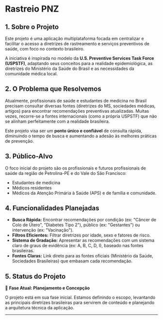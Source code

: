 # Rastreio PNZ

## 1. Sobre o Projeto

Este projeto é uma aplicação multiplataforma focada em centralizar e facilitar o acesso a diretrizes de rastreamento e serviços preventivos de saúde, com foco no contexto brasileiro.

A iniciativa é inspirada no modelo da **U.S. Preventive Services Task Force (USPSTF)**, adaptando seus conceitos para a realidade epidemiológica, as diretrizes do Ministério da Saúde do Brasil e as necessidades da comunidade médica local.

## 2. O Problema que Resolvemos

Atualmente, profissionais de saúde e estudantes de medicina no Brasil precisam consultar diversas fontes (diretrizes do MS, sociedades médicas, artigos) para encontrar recomendações preventivas atualizadas. Muitas vezes, recorre-se a fontes internacionais (como a própria USPSTF) que não se alinham perfeitamente com a realidade brasileira.

Este projeto visa ser um **ponto único e confiável** de consulta rápida, diminuindo o tempo de busca e aumentando a adesão às melhores práticas de prevenção.

## 3. Público-Alvo

O foco inicial do projeto são os profissionais e futuros profissionais de saúde da região de Petrolina-PE e do Vale do São Francisco:

* Estudantes de medicina
* Médicos residentes
* Médicos da Atenção Primária à Saúde (APS) e de família e comunidade.

## 4. Funcionalidades Planejadas

* **Busca Rápida:** Encontrar recomendações por condição (ex: "Câncer de Colo de Útero", "Diabetes Tipo 2"), público (ex: "Gestantes") ou intervenção (ex: "Vacinação").
* **Filtros Eficientes:** Filtrar diretrizes por idade, sexo e fatores de risco.
* **Sistema de Gradação:** Apresentar as recomendações com um sistema claro de graus de evidência (ex: A, B, C, D, I), baseado nas fontes brasileiras.
* **Fontes Claras:** Link direto para as fontes oficiais (Ministério da Saúde, Sociedades Brasileiras) que embasam cada recomendação.

## 5. Status do Projeto

📍 **Fase Atual: Planejamento e Concepção**

O projeto está em sua fase inicial. Estamos definindo o escopo, levantando as principais diretrizes brasileiras para servirem de conteúdo e planejando a arquitetura técnica da aplicação.

---
